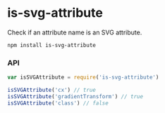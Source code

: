 # is-svg-attribute

Check if an attribute name is an SVG attribute.

```
npm install is-svg-attribute
```

### API

```js
var isSVGAttribute = require('is-svg-attribute')

isSVGAttribute('cx') // true
isSVGAttribute('gradientTransform') // true
isSVGAttribute('class') // false
```
